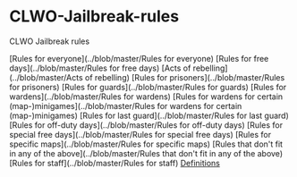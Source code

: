# CLWO-Jailbreak-rules
CLWO Jailbreak rules

[Rules for everyone](../blob/master/Rules for everyone)
[Rules for free days](../blob/master/Rules for free days)
[Acts of rebelling](../blob/master/Acts of rebelling)
[Rules for prisoners](../blob/master/Rules for prisoners)
[Rules for guards](../blob/master/Rules for guards)
[Rules for wardens](../blob/master/Rules for wardens)
[Rules for wardens for certain (map-)minigames](../blob/master/Rules for wardens for certain (map-)minigames)
[Rules for last guard](../blob/master/Rules for last guard)
[Rules for off-duty days](../blob/master/Rules for off-duty days)
[Rules for special free days](../blob/master/Rules for special free days)
[Rules for specific maps](../blob/master/Rules for specific maps)
[Rules that don't fit in any of the above](../blob/master/Rules that don't fit in any of the above)
[Rules for staff](../blob/master/Rules for staff)
[Definitions](../blob/master/Definitions.MD)